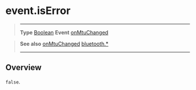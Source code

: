 # event.isError

> --------------------- ------------------------------------------------------------------------------------------
> __Type__              [Boolean](https://docs.coronalabs.com/api/type/Boolean.html)
> __Event__             [onMtuChanged](/plugin/bluetooth/type/Server/event/onMtuChanged/index.md)


> __See also__          [onMtuChanged](/plugin/bluetooth/type/Server/event/onMtuChanged/index.md)
>						[bluetooth.*](/plugin/bluetooth.md)
> --------------------- ------------------------------------------------------------------------------------------

## Overview

`false`.